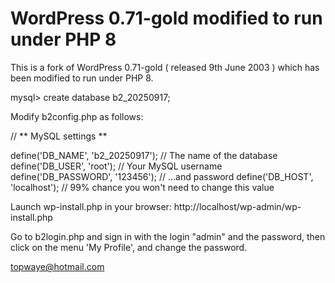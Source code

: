 # WordPress 0.71-gold modified to run under PHP 8

This is a fork of WordPress 0.71-gold ( released 9th June 2003 ) which has been modified to run under PHP 8.

mysql> create database b2_20250917;

Modify b2config.php as follows:

// ** MySQL settings **

define('DB_NAME', 'b2_20250917'); // The name of the database
define('DB_USER', 'root');        // Your MySQL username
define('DB_PASSWORD', '123456');  // ...and password
define('DB_HOST', 'localhost');	  // 99% chance you won't need to change this value 

Launch wp-install.php in your browser: http://localhost/wp-admin/wp-install.php

Go to b2login.php and sign in with the login "admin" and the password, then click on the menu 'My Profile', and change the password.

topwaye@hotmail.com
